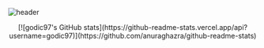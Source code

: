 ![header](https://capsule-render.vercel.app/api?type=soft&color=auto&height=150&section=header&text=In-Cheol%20Shin&fontSize=70&animation=twinkling)
<div align="center">
[![godic97's GitHub stats](https://github-readme-stats.vercel.app/api?username=godic97)](https://github.com/anuraghazra/github-readme-stats)
</ div>
